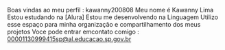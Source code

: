 Boas vindas ao meu perfil : kawanny200808
Meu nome é Kawanny Lima 
Estou estudando na [Alura]
Estou me desenvolvendo na Linguagem 
Utilizo esse espaço para minha organização e compartilhamento dos meus projetos
Voce pode entrar emcontato comigo : 00001130999415sp@al.educacao.sp.gov.br

